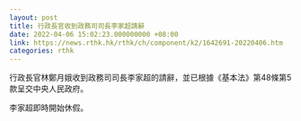 ```yaml
---
layout: post
title: 行政長官收到政務司司長李家超請辭
date: 2022-04-06 15:02:23.000000000 +08:00
link: https://news.rthk.hk/rthk/ch/component/k2/1642691-20220406.htm
categories: rthk
---
```


行政長官林鄭月娥收到政務司司長李家超的請辭，並已根據《基本法》第48條第5款呈交中央人民政府。

李家超即時開始休假。
